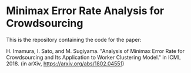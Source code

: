 # Minimax Error Rate Analysis for Crowdsourcing
This is the repository containing the code for the paper: 

H. Imamura, I. Sato, and M. Sugiyama. 
"Analysis of Minimax Error Rate for Crowdsourcing and Its Application to Worker Clustering Model."
 in ICML 2018.
 (in arXiv, https://arxiv.org/abs/1802.04551)
